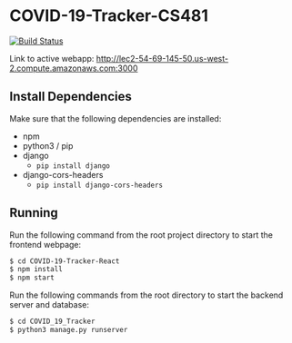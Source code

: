 # COVID-19-Tracker-CS481

[![Build Status](https://travis-ci.com/geoffreymeier/COVID-19-Tracker-CS481.svg?branch=master)](https://travis-ci.com/geoffreymeier/COVID-19-Tracker-CS481)

Link to active webapp: http://lec2-54-69-145-50.us-west-2.compute.amazonaws.com:3000

## Install Dependencies

Make sure that the following dependencies are installed:

- npm
- python3 / pip
- django
    - `pip install django`
- django-cors-headers
    - `pip install django-cors-headers`

## Running

Run the following command from the root project directory to start the frontend webpage:

``` bash
$ cd COVID-19-Tracker-React
$ npm install
$ npm start
```

Run the following commands from the root directory to start the backend server and database:

``` bash
$ cd COVID_19_Tracker
$ python3 manage.py runserver
```
